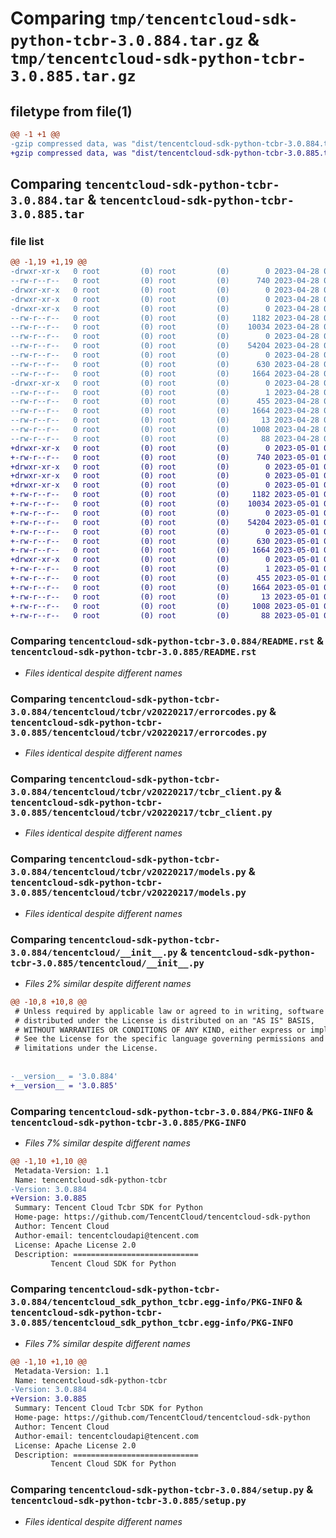 # Comparing `tmp/tencentcloud-sdk-python-tcbr-3.0.884.tar.gz` & `tmp/tencentcloud-sdk-python-tcbr-3.0.885.tar.gz`

## filetype from file(1)

```diff
@@ -1 +1 @@
-gzip compressed data, was "dist/tencentcloud-sdk-python-tcbr-3.0.884.tar", last modified: Fri Apr 28 02:39:50 2023, max compression
+gzip compressed data, was "dist/tencentcloud-sdk-python-tcbr-3.0.885.tar", last modified: Mon May  1 00:51:05 2023, max compression
```

## Comparing `tencentcloud-sdk-python-tcbr-3.0.884.tar` & `tencentcloud-sdk-python-tcbr-3.0.885.tar`

### file list

```diff
@@ -1,19 +1,19 @@
-drwxr-xr-x   0 root         (0) root         (0)        0 2023-04-28 02:39:50.000000 tencentcloud-sdk-python-tcbr-3.0.884/
--rw-r--r--   0 root         (0) root         (0)      740 2023-04-28 02:39:49.000000 tencentcloud-sdk-python-tcbr-3.0.884/README.rst
-drwxr-xr-x   0 root         (0) root         (0)        0 2023-04-28 02:39:50.000000 tencentcloud-sdk-python-tcbr-3.0.884/tencentcloud/
-drwxr-xr-x   0 root         (0) root         (0)        0 2023-04-28 02:39:50.000000 tencentcloud-sdk-python-tcbr-3.0.884/tencentcloud/tcbr/
-drwxr-xr-x   0 root         (0) root         (0)        0 2023-04-28 02:39:50.000000 tencentcloud-sdk-python-tcbr-3.0.884/tencentcloud/tcbr/v20220217/
--rw-r--r--   0 root         (0) root         (0)     1182 2023-04-28 02:39:50.000000 tencentcloud-sdk-python-tcbr-3.0.884/tencentcloud/tcbr/v20220217/errorcodes.py
--rw-r--r--   0 root         (0) root         (0)    10034 2023-04-28 02:39:50.000000 tencentcloud-sdk-python-tcbr-3.0.884/tencentcloud/tcbr/v20220217/tcbr_client.py
--rw-r--r--   0 root         (0) root         (0)        0 2023-04-28 02:39:50.000000 tencentcloud-sdk-python-tcbr-3.0.884/tencentcloud/tcbr/v20220217/__init__.py
--rw-r--r--   0 root         (0) root         (0)    54204 2023-04-28 02:39:50.000000 tencentcloud-sdk-python-tcbr-3.0.884/tencentcloud/tcbr/v20220217/models.py
--rw-r--r--   0 root         (0) root         (0)        0 2023-04-28 02:39:50.000000 tencentcloud-sdk-python-tcbr-3.0.884/tencentcloud/tcbr/__init__.py
--rw-r--r--   0 root         (0) root         (0)      630 2023-04-28 02:39:49.000000 tencentcloud-sdk-python-tcbr-3.0.884/tencentcloud/__init__.py
--rw-r--r--   0 root         (0) root         (0)     1664 2023-04-28 02:39:50.000000 tencentcloud-sdk-python-tcbr-3.0.884/PKG-INFO
-drwxr-xr-x   0 root         (0) root         (0)        0 2023-04-28 02:39:50.000000 tencentcloud-sdk-python-tcbr-3.0.884/tencentcloud_sdk_python_tcbr.egg-info/
--rw-r--r--   0 root         (0) root         (0)        1 2023-04-28 02:39:50.000000 tencentcloud-sdk-python-tcbr-3.0.884/tencentcloud_sdk_python_tcbr.egg-info/dependency_links.txt
--rw-r--r--   0 root         (0) root         (0)      455 2023-04-28 02:39:50.000000 tencentcloud-sdk-python-tcbr-3.0.884/tencentcloud_sdk_python_tcbr.egg-info/SOURCES.txt
--rw-r--r--   0 root         (0) root         (0)     1664 2023-04-28 02:39:50.000000 tencentcloud-sdk-python-tcbr-3.0.884/tencentcloud_sdk_python_tcbr.egg-info/PKG-INFO
--rw-r--r--   0 root         (0) root         (0)       13 2023-04-28 02:39:50.000000 tencentcloud-sdk-python-tcbr-3.0.884/tencentcloud_sdk_python_tcbr.egg-info/top_level.txt
--rw-r--r--   0 root         (0) root         (0)     1008 2023-04-28 02:39:49.000000 tencentcloud-sdk-python-tcbr-3.0.884/setup.py
--rw-r--r--   0 root         (0) root         (0)       88 2023-04-28 02:39:50.000000 tencentcloud-sdk-python-tcbr-3.0.884/setup.cfg
+drwxr-xr-x   0 root         (0) root         (0)        0 2023-05-01 00:51:05.000000 tencentcloud-sdk-python-tcbr-3.0.885/
+-rw-r--r--   0 root         (0) root         (0)      740 2023-05-01 00:51:05.000000 tencentcloud-sdk-python-tcbr-3.0.885/README.rst
+drwxr-xr-x   0 root         (0) root         (0)        0 2023-05-01 00:51:05.000000 tencentcloud-sdk-python-tcbr-3.0.885/tencentcloud/
+drwxr-xr-x   0 root         (0) root         (0)        0 2023-05-01 00:51:05.000000 tencentcloud-sdk-python-tcbr-3.0.885/tencentcloud/tcbr/
+drwxr-xr-x   0 root         (0) root         (0)        0 2023-05-01 00:51:05.000000 tencentcloud-sdk-python-tcbr-3.0.885/tencentcloud/tcbr/v20220217/
+-rw-r--r--   0 root         (0) root         (0)     1182 2023-05-01 00:51:05.000000 tencentcloud-sdk-python-tcbr-3.0.885/tencentcloud/tcbr/v20220217/errorcodes.py
+-rw-r--r--   0 root         (0) root         (0)    10034 2023-05-01 00:51:05.000000 tencentcloud-sdk-python-tcbr-3.0.885/tencentcloud/tcbr/v20220217/tcbr_client.py
+-rw-r--r--   0 root         (0) root         (0)        0 2023-05-01 00:51:05.000000 tencentcloud-sdk-python-tcbr-3.0.885/tencentcloud/tcbr/v20220217/__init__.py
+-rw-r--r--   0 root         (0) root         (0)    54204 2023-05-01 00:51:05.000000 tencentcloud-sdk-python-tcbr-3.0.885/tencentcloud/tcbr/v20220217/models.py
+-rw-r--r--   0 root         (0) root         (0)        0 2023-05-01 00:51:05.000000 tencentcloud-sdk-python-tcbr-3.0.885/tencentcloud/tcbr/__init__.py
+-rw-r--r--   0 root         (0) root         (0)      630 2023-05-01 00:51:05.000000 tencentcloud-sdk-python-tcbr-3.0.885/tencentcloud/__init__.py
+-rw-r--r--   0 root         (0) root         (0)     1664 2023-05-01 00:51:05.000000 tencentcloud-sdk-python-tcbr-3.0.885/PKG-INFO
+drwxr-xr-x   0 root         (0) root         (0)        0 2023-05-01 00:51:05.000000 tencentcloud-sdk-python-tcbr-3.0.885/tencentcloud_sdk_python_tcbr.egg-info/
+-rw-r--r--   0 root         (0) root         (0)        1 2023-05-01 00:51:05.000000 tencentcloud-sdk-python-tcbr-3.0.885/tencentcloud_sdk_python_tcbr.egg-info/dependency_links.txt
+-rw-r--r--   0 root         (0) root         (0)      455 2023-05-01 00:51:05.000000 tencentcloud-sdk-python-tcbr-3.0.885/tencentcloud_sdk_python_tcbr.egg-info/SOURCES.txt
+-rw-r--r--   0 root         (0) root         (0)     1664 2023-05-01 00:51:05.000000 tencentcloud-sdk-python-tcbr-3.0.885/tencentcloud_sdk_python_tcbr.egg-info/PKG-INFO
+-rw-r--r--   0 root         (0) root         (0)       13 2023-05-01 00:51:05.000000 tencentcloud-sdk-python-tcbr-3.0.885/tencentcloud_sdk_python_tcbr.egg-info/top_level.txt
+-rw-r--r--   0 root         (0) root         (0)     1008 2023-05-01 00:51:05.000000 tencentcloud-sdk-python-tcbr-3.0.885/setup.py
+-rw-r--r--   0 root         (0) root         (0)       88 2023-05-01 00:51:05.000000 tencentcloud-sdk-python-tcbr-3.0.885/setup.cfg
```

### Comparing `tencentcloud-sdk-python-tcbr-3.0.884/README.rst` & `tencentcloud-sdk-python-tcbr-3.0.885/README.rst`

 * *Files identical despite different names*

### Comparing `tencentcloud-sdk-python-tcbr-3.0.884/tencentcloud/tcbr/v20220217/errorcodes.py` & `tencentcloud-sdk-python-tcbr-3.0.885/tencentcloud/tcbr/v20220217/errorcodes.py`

 * *Files identical despite different names*

### Comparing `tencentcloud-sdk-python-tcbr-3.0.884/tencentcloud/tcbr/v20220217/tcbr_client.py` & `tencentcloud-sdk-python-tcbr-3.0.885/tencentcloud/tcbr/v20220217/tcbr_client.py`

 * *Files identical despite different names*

### Comparing `tencentcloud-sdk-python-tcbr-3.0.884/tencentcloud/tcbr/v20220217/models.py` & `tencentcloud-sdk-python-tcbr-3.0.885/tencentcloud/tcbr/v20220217/models.py`

 * *Files identical despite different names*

### Comparing `tencentcloud-sdk-python-tcbr-3.0.884/tencentcloud/__init__.py` & `tencentcloud-sdk-python-tcbr-3.0.885/tencentcloud/__init__.py`

 * *Files 2% similar despite different names*

```diff
@@ -10,8 +10,8 @@
 # Unless required by applicable law or agreed to in writing, software
 # distributed under the License is distributed on an "AS IS" BASIS,
 # WITHOUT WARRANTIES OR CONDITIONS OF ANY KIND, either express or implied.
 # See the License for the specific language governing permissions and
 # limitations under the License.
 
 
-__version__ = '3.0.884'
+__version__ = '3.0.885'
```

### Comparing `tencentcloud-sdk-python-tcbr-3.0.884/PKG-INFO` & `tencentcloud-sdk-python-tcbr-3.0.885/PKG-INFO`

 * *Files 7% similar despite different names*

```diff
@@ -1,10 +1,10 @@
 Metadata-Version: 1.1
 Name: tencentcloud-sdk-python-tcbr
-Version: 3.0.884
+Version: 3.0.885
 Summary: Tencent Cloud Tcbr SDK for Python
 Home-page: https://github.com/TencentCloud/tencentcloud-sdk-python
 Author: Tencent Cloud
 Author-email: tencentcloudapi@tencent.com
 License: Apache License 2.0
 Description: ============================
         Tencent Cloud SDK for Python
```

### Comparing `tencentcloud-sdk-python-tcbr-3.0.884/tencentcloud_sdk_python_tcbr.egg-info/PKG-INFO` & `tencentcloud-sdk-python-tcbr-3.0.885/tencentcloud_sdk_python_tcbr.egg-info/PKG-INFO`

 * *Files 7% similar despite different names*

```diff
@@ -1,10 +1,10 @@
 Metadata-Version: 1.1
 Name: tencentcloud-sdk-python-tcbr
-Version: 3.0.884
+Version: 3.0.885
 Summary: Tencent Cloud Tcbr SDK for Python
 Home-page: https://github.com/TencentCloud/tencentcloud-sdk-python
 Author: Tencent Cloud
 Author-email: tencentcloudapi@tencent.com
 License: Apache License 2.0
 Description: ============================
         Tencent Cloud SDK for Python
```

### Comparing `tencentcloud-sdk-python-tcbr-3.0.884/setup.py` & `tencentcloud-sdk-python-tcbr-3.0.885/setup.py`

 * *Files identical despite different names*

